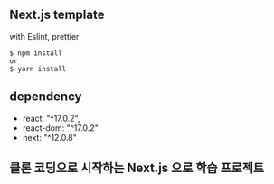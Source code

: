 ## Next.js template 
with Eslint, prettier

```shell 
$ npm install
or
$ yarn install  
```


## dependency 
- react: "^17.0.2",
- react-dom: "^17.0.2"
- next: "^12.0.8"


## 클론 코딩으로 시작하는 Next.js 으로 학습 프로젝트 
